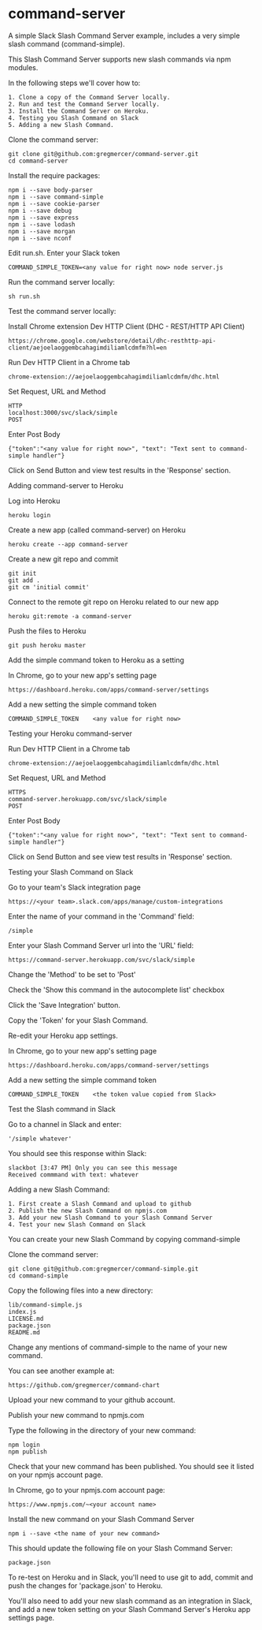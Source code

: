 # command-server
A simple Slack Slash Command Server example, includes a very simple slash command (command-simple).

This Slash Command Server supports new slash commands via npm modules.

In the following steps we'll cover how to:
```
1. Clone a copy of the Command Server locally.
2. Run and test the Command Server locally.
3. Install the Command Server on Heroku.
4. Testing you Slash Command on Slack
5. Adding a new Slash Command.
```

Clone the command server:
```
git clone git@github.com:gregmercer/command-server.git
cd command-server
```

Install the require packages:
```
npm i --save body-parser
npm i --save command-simple
npm i --save cookie-parser
npm i --save debug
npm i --save express
npm i --save lodash
npm i --save morgan
npm i --save nconf
```

Edit run.sh. Enter your Slack token
```
COMMAND_SIMPLE_TOKEN=<any value for right now> node server.js
```

Run the command server locally:
```
sh run.sh
```

Test the command server locally:

Install Chrome extension Dev HTTP Client (DHC - REST/HTTP API Client)
```
https://chrome.google.com/webstore/detail/dhc-resthttp-api-client/aejoelaoggembcahagimdiliamlcdmfm?hl=en
```

Run Dev HTTP Client in a Chrome tab
```
chrome-extension://aejoelaoggembcahagimdiliamlcdmfm/dhc.html
```

Set Request, URL and Method
```
HTTP
localhost:3000/svc/slack/simple
POST
```

Enter Post Body
```
{"token":"<any value for right now>", "text": "Text sent to command-simple handler"}
```

Click on Send Button and view test results in the 'Response' section.

Adding command-server to Heroku

Log into Heroku
```
heroku login
```

Create a new app (called command-server) on Heroku
```
heroku create --app command-server
```

Create a new git repo and commit
```
git init
git add .
git cm 'initial commit'
```

Connect to the remote git repo on Heroku related to our new app
```
heroku git:remote -a command-server
```

Push the files to Heroku
```
git push heroku master
```

Add the simple command token to Heroku as a setting

In Chrome, go to your new app's setting page
```
https://dashboard.heroku.com/apps/command-server/settings
```

Add a new setting the simple command token
```
COMMAND_SIMPLE_TOKEN    <any value for right now>
```

Testing your Heroku command-server

Run Dev HTTP Client in a Chrome tab
```
chrome-extension://aejoelaoggembcahagimdiliamlcdmfm/dhc.html
```

Set Request, URL and Method
```
HTTPS
command-server.herokuapp.com/svc/slack/simple
POST
```

Enter Post Body
```
{"token":"<any value for right now>", "text": "Text sent to command-simple handler"}
```

Click on Send Button and see view test results in 'Response' section.

Testing your Slash Command on Slack

Go to your team's Slack integration page
```
https://<your team>.slack.com/apps/manage/custom-integrations
```

Enter the name of your command in the 'Command' field:
```
/simple
```

Enter your Slash Command Server url into the 'URL' field:
```
https://command-server.herokuapp.com/svc/slack/simple
```
Change the 'Method' to be set to 'Post'

Check the 'Show this command in the autocomplete list' checkbox

Click the 'Save Integration' button. 

Copy the 'Token' for your Slash Command.

Re-edit your Heroku app settings.

In Chrome, go to your new app's setting page
```
https://dashboard.heroku.com/apps/command-server/settings
```

Add a new setting the simple command token
```
COMMAND_SIMPLE_TOKEN    <the token value copied from Slack>
```

Test the Slash command in Slack

Go to a channel in Slack and enter:
```
'/simple whatever'
```

You should see this response within Slack:
```
slackbot [3:47 PM] Only you can see this message
Received commmand with text: whatever
```

Adding a new Slash Command:
```
1. First create a Slash Command and upload to github
2. Publish the new Slash Command on npmjs.com
3. Add your new Slash Command to your Slash Command Server
4. Test your new Slash Command on Slack
```

You can create your new Slash Command by copying command-simple

Clone the command server:
```
git clone git@github.com:gregmercer/command-simple.git
cd command-simple
``` 

Copy the following files into a new directory:
```
lib/command-simple.js
index.js
LICENSE.md
package.json
README.md
```

Change any mentions of command-simple to the name of your new command.

You can see another example at:
```
https://github.com/gregmercer/command-chart
```

Upload your new command to your github account.

Publish your new command to npmjs.com

Type the following in the directory of your new command:
```
npm login
npm publish
```

Check that your new command has been published. 
You should see it listed on your npmjs account page.

In Chrome, go to your npmjs.com account page:
```
https://www.npmjs.com/~<your account name>
```

Install the new command on your Slash Command Server
```
npm i --save <the name of your new command>
```

This should update the following file on your Slash Command Server:
```
package.json
```

To re-test on Heroku and in Slack, you'll need to use git to add, commit and push the changes for 'package.json' to Heroku.

You'll also need to add your new slash command as an integration in Slack, and add a new token setting on your Slash Command Server's Heroku app settings page.










